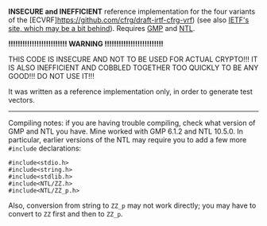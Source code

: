**INSECURE and INEFFICIENT** reference implementation for the four variants of the [ECVRF]https://github.com/cfrg/draft-irtf-cfrg-vrf) (see also [IETF's site, which may be a bit behind](https://tools.ietf.org/html/draft-irtf-cfrg-vrf-14)).
Requires [GMP](https://gmplib.org) and [NTL](https://shoup.net/ntl).  

**!!!!!!!!!!!!!!!!!!!!!!!!! WARNING !!!!!!!!!!!!!!!!!!!!!!!!!**

THIS CODE IS INSECURE AND NOT TO BE USED FOR ACTUAL CRYPTO!!!
IT IS ALSO INEFFICIENT AND COBBLED TOGETHER TOO QUICKLY TO BE ANY GOOD!!! 
DO NOT USE IT!!!

It was written as a reference implementation only, in order to generate test vectors.

------------------------------------------------------------------

Compiling notes: if you are having trouble compiling, check what version
of GMP and NTL you have. Mine worked with GMP 6.1.2 and NTL 10.5.0. In particular, earlier versions of the NTL may require you to add a few more `#include`
declarations:

```
#include<stdio.h>
#include<string.h>
#include<stdlib.h>
#include<NTL/ZZ.h>
#include<NTL/ZZ_p.h>
```

Also, conversion from string to `ZZ_p` may not work directly; you may have to convert to `ZZ` first and then to `ZZ_p`.

